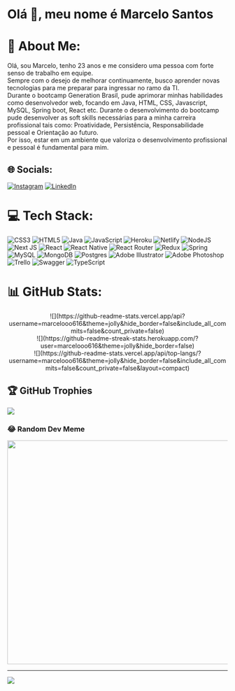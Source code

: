 # Olá 👋, meu nome é Marcelo Santos

# 💫 About Me:
Olá, sou Marcelo, tenho 23 anos e me considero uma pessoa com forte senso de trabalho em equipe. <br>Sempre com o desejo de melhorar continuamente, busco aprender novas tecnologias para me preparar para ingressar no ramo da TI.<br>Durante o bootcamp Generation Brasil, pude aprimorar minhas habilidades como desenvolvedor web, focando em Java, HTML, CSS, Javascript, MySQL, Spring boot, React etc. Durante o desenvolvimento do bootcamp pude desenvolver as soft skills necessárias para a minha carreira profissional tais como: Proatividade, Persistência, Responsabilidade pessoal e Orientação ao futuro.<br>Por isso, estar em um ambiente que valoriza o desenvolvimento profissional e pessoal é fundamental para mim.


## 🌐 Socials:
[![Instagram](https://img.shields.io/badge/Instagram-%23E4405F.svg?logo=Instagram&logoColor=white)](https://instagram.com/marcelooo616) [![LinkedIn](https://img.shields.io/badge/LinkedIn-%230077B5.svg?logo=linkedin&logoColor=white)](https://www.linkedin.com/in/marcelosantos616) 

# 💻 Tech Stack:

  ![CSS3](https://img.shields.io/badge/css3-%231572B6.svg?style=for-the-badge&logo=css3&logoColor=white) ![HTML5](https://img.shields.io/badge/html5-%23E34F26.svg?style=for-the-badge&logo=html5&logoColor=white) ![Java](https://img.shields.io/badge/java-%23ED8B00.svg?style=for-the-badge&logo=java&logoColor=white) ![JavaScript](https://img.shields.io/badge/javascript-%23323330.svg?style=for-the-badge&logo=javascript&logoColor=%23F7DF1E) ![Heroku](https://img.shields.io/badge/heroku-%23430098.svg?style=for-the-badge&logo=heroku&logoColor=white) ![Netlify](https://img.shields.io/badge/netlify-%23000000.svg?style=for-the-badge&logo=netlify&logoColor=#00C7B7) ![NodeJS](https://img.shields.io/badge/node.js-6DA55F?style=for-the-badge&logo=node.js&logoColor=white) ![Next JS](https://img.shields.io/badge/Next-black?style=for-the-badge&logo=next.js&logoColor=white) ![React](https://img.shields.io/badge/react-%2320232a.svg?style=for-the-badge&logo=react&logoColor=%2361DAFB) ![React Native](https://img.shields.io/badge/react_native-%2320232a.svg?style=for-the-badge&logo=react&logoColor=%2361DAFB) ![React Router](https://img.shields.io/badge/React_Router-CA4245?style=for-the-badge&logo=react-router&logoColor=white) ![Redux](https://img.shields.io/badge/redux-%23593d88.svg?style=for-the-badge&logo=redux&logoColor=white) ![Spring](https://img.shields.io/badge/spring-%236DB33F.svg?style=for-the-badge&logo=spring&logoColor=white) ![MySQL](https://img.shields.io/badge/mysql-%2300f.svg?style=for-the-badge&logo=mysql&logoColor=white) ![MongoDB](https://img.shields.io/badge/MongoDB-%234ea94b.svg?style=for-the-badge&logo=mongodb&logoColor=white) ![Postgres](https://img.shields.io/badge/postgres-%23316192.svg?style=for-the-badge&logo=postgresql&logoColor=white) ![Adobe Illustrator](https://img.shields.io/badge/adobeillustrator-%23FF9A00.svg?style=for-the-badge&logo=adobeillustrator&logoColor=white) ![Adobe Photoshop](https://img.shields.io/badge/adobephotoshop-%2331A8FF.svg?style=for-the-badge&logo=adobephotoshop&logoColor=white) ![Trello](https://img.shields.io/badge/Trello-%23026AA7.svg?style=for-the-badge&logo=Trello&logoColor=white) ![Swagger](https://img.shields.io/badge/-Swagger-%23Clojure?style=for-the-badge&logo=swagger&logoColor=white) ![TypeScript](https://img.shields.io/badge/typescript-%23007ACC.svg?style=for-the-badge&logo=typescript&logoColor=white)
 

# 📊 GitHub Stats:


<div align="center" margin="10px">
  ![](https://github-readme-stats.vercel.app/api?username=marcelooo616&theme=jolly&hide_border=false&include_all_commits=false&count_private=false)<br/>
  ![](https://github-readme-streak-stats.herokuapp.com/?user=marcelooo616&theme=jolly&hide_border=false)<br/>
  ![](https://github-readme-stats.vercel.app/api/top-langs/?  username=marcelooo616&theme=jolly&hide_border=false&include_all_commits=false&count_private=false&layout=compact)
</div>

## 🏆 GitHub Trophies
![](https://github-profile-trophy.vercel.app/?username=marcelooo616&theme=radical&no-frame=true&no-bg=false&margin-w=4)

### 😂 Random Dev Meme
<img src="https://random-memer.herokuapp.com/" width="512px"/>

---
[![](https://visitcount.itsvg.in/api?id=marcelooo616&icon=0&color=10)](https://visitcount.itsvg.in)

<!-- Proudly created with GPRM ( https://gprm.itsvg.in ) -->

